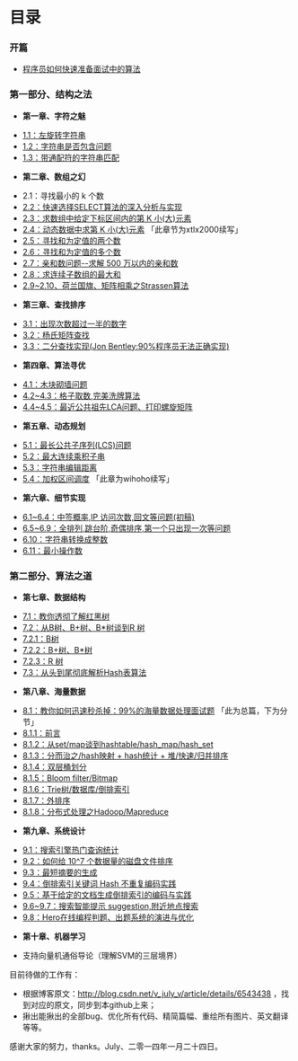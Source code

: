 目录
==============================

### 开篇
* [程序员如何快速准备面试中的算法](00.01.md)


### 第一部分、结构之法
* **第一章、字符之魅**
 - [1.1：左旋转字符串](01.01.md)
 - [1.2：字符串是否包含问题](01.02.md)
 - [1.3：带通配符的字符串匹配](01.03.md)
* **第二章、数组之幻**
 - 2.1：寻找最小的 k 个数 
 - [2.2：快速选择SELECT算法的深入分析与实现](02.02.md)
 - [2.3：求数组中给定下标区间内的第 K 小(大)元素](02.03.md)
 - [2.4：动态数据中求第 K 小(大)元素](02.04.md) 「此章节为xtlx2000续写」
 - [2.5：寻找和为定值的两个数](02.05.md)
 - [2.6：寻找和为定值的多个数](02.06.md)
 - [2.7：亲和数问题--求解 500 万以内的亲和数](02.07.md)
 - [2.8：求连续子数组的最大和](02.08.md)
 - [2.9~2.10、荷兰国旗、矩阵相乘之Strassen算法](02.09~02.10.md)
* **第三章、查找排序**
 - [3.1：出现次数超过一半的数字](03.01.md)
 - [3.2：杨氏矩阵查找](03.02.md)
 - [3.3：二分查找实现(Jon Bentley:90%程序员无法正确实现)](03.03.md)
* **第四章、算法寻优**
 - [4.1：木块砌墙问题](04.01.md)
 - [4.2~4.3：格子取数,完美洗牌算法](04.02~04.03.md)
 - [4.4~4.5：最近公共祖先LCA问题、打印螺旋矩阵](04.04~04.05.md) 
* **第五章、动态规划**
 - [5.1：最长公共子序列(LCS)问题](05.01.md)
 - [5.2：最大连续乘积子串](05.02.md)
 - [5.3：字符串编辑距离](05.03.md)
 - [5.4：加权区间调度](05.04.md)  「此章为wihoho续写」
* **第六章、细节实现**
 - [6.1~6.4：中签概率,IP 访问次数,回文等问题(初稿)](06.01~06.04.md)
 - [6.5~6.9：全排列,跳台阶,奇偶排序,第一个只出现一次等问题](06.05~06.09.md)
 - [6.10：字符串转换成整数](06.10.md)
 - [6.11：最小操作数](06.11.md)

### 第二部分、算法之道
* **第七章、数据结构**
 - [7.1：教你透彻了解红黑树](07.01.md)
 - [7.2：从B树、B+树、B*树谈到R 树](07.02.md) 
 - [7.2.1：B树](07.02.01.md)
 - [7.2.2：B+树、B*树](07.02.02.md)
 - [7.2.3：R 树](07.02.03.md)
 - [7.3：从头到尾彻底解析Hash表算法](07.03.md)
* **第八章、海量数据**
 - [8.1：教你如何迅速秒杀掉：99%的海量数据处理面试题](08.01.md) 「此为总篇，下为分节」
 - [8.1.1：前言](08.01.01.md)
 - [8.1.2：从set/map谈到hashtable/hash_map/hash_set](08.01.02.md)
 - [8.1.3：分而治之/hash映射 + hash统计 + 堆/快速/归并排序](08.01.03.md)
 - [8.1.4：双层桶划分](08.01.04.md)
 - [8.1.5：Bloom filter/Bitmap](08.01.05.md)
 - [8.1.6：Trie树/数据库/倒排索引](08.01.06.md)
 - [8.1.7：外排序](08.01.07.md)
 - [8.1.8：分布式处理之Hadoop/Mapreduce](08.01.08.md)
* **第九章、系统设计**
 - [9.1：搜索引擎热门查询统计](09.01.md)
 - [9.2：如何给 10^7 个数据量的磁盘文件排序](09.02.md)
 - [9.3：最短摘要的生成](09.03.md)
 - [9.4：倒排索引关键词 Hash 不重复编码实践](09.04.md)
 - [9.5：基于给定的文档生成倒排索引的编码与实践](09.05.md)
 - [9.6~9.7：搜索智能提示 suggestion,附近地点搜索](09.06~09.07.md)
 - [9.8：Hero在线编程判题、出题系统的演进与优化](09.08.md)
* **第十章、机器学习**
 - 支持向量机通俗导论（理解SVM的三层境界）


目前待做的工作有：
 - 根据博客原文：http://blog.csdn.net/v_july_v/article/details/6543438 ，找到对应的原文，同步到本github上来；
 - 揪出能揪出的全部bug、优化所有代码、精简篇幅、重绘所有图片、英文翻译等等。

感谢大家的努力，thanks。July、二零一四年一月二十四日。

